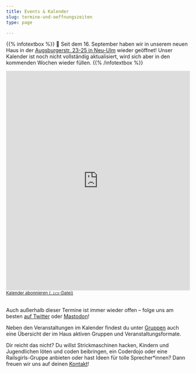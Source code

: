 ```yaml
---
title: Events & Kalender
slug: termine-und-oeffnungszeiten
type: page

---
```


{{% infotextbox %}}
🥳 Seit dem 16. September haben wir in unserem neuen Haus in der [Augsburgerstr. 23-25 in Neu-Ulm](https://www.openstreetmap.org/node/10889781438) wieder geöffnet! 
Unser Kalender ist noch nicht vollständig aktualisiert, wird sich aber in den kommenden Wochen wieder füllen.
{{% /infotextbox %}}

<iframe style="border-width: 0;" width="100%" height="600" src="https://share.temporaerhaus.de/apps/calendar/embed/taAW2Y3axm4wzBqm/listMonth/now" frameborder="0" scrolling="no"></iframe>
<small><a href="/calendar/public.ics">Kalender abonnieren (<code>.ics</code>-Datei)</a></small><br/><br/>

Auch außerhalb dieser Termine ist immer wieder offen – folge uns am besten [auf Twitter](https://twitter.com/temporaerhaus) oder [Mastodon](https://chaos.social/@temporaerhaus)!

Neben den Veranstaltungen im Kalender findest du unter [Gruppen](/gruppen/) auch eine Übersicht der im Haus aktiven Gruppen und Veranstaltungsformate.

Dir reicht das nicht? Du willst Strickmaschinen hacken, Kindern und Jugendlichen löten und coden beibringen, ein Coderdojo oder eine Railsgirls-Gruppe anbieten oder hast Ideen für tolle Sprecher\*innen? Dann freuen wir uns auf deinen [Kontakt](/kontakt/)!

